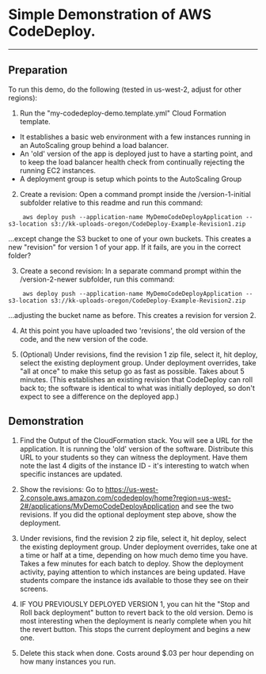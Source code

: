 # Simple Demonstration of AWS CodeDeploy.
---
## Preparation 
To run this demo, do the following (tested in us-west-2, adjust for other regions):

1.  Run the "my-codedeploy-demo.template.yml" Cloud Formation template.  
  * It establishes a basic web environment with a few instances running in an AutoScaling group behind a load balancer.  
  * An 'old' version of the app is deployed just to have a starting point, and to keep the load balancer health check from continually rejecting the running EC2 instances.
  * A deployment group is setup which points to the AutoScaling Group

2.  Create a revision:  Open a command prompt inside the /version-1-initial subfolder relative to this readme and run this command:

````
    aws deploy push --application-name MyDemoCodeDeployApplication --s3-location s3://kk-uploads-oregon/CodeDeploy-Example-Revision1.zip
````

...except change the S3 bucket to one of your own buckets.  This creates a new "revision" for version 1 of your app.  If it fails, are you in the correct folder?

3.  Create a second revision: In a separate command prompt within the /version-2-newer subfolder, run this command:

````
    aws deploy push --application-name MyDemoCodeDeployApplication --s3-location s3://kk-uploads-oregon/CodeDeploy-Example-Revision2.zip
````

...adjusting the bucket name as before.  This creates a revision for version 2.

4.  At this point you have uploaded two 'revisions', the old version of the code, and the new version of the code.  

5.  (Optional) Under revisions, find the revision 1 zip file, select it, hit deploy, select the existing deployment group.  Under deployment overrides, take "all at once" to make this setup go as fast as possible.  Takes about 5 minutes.  (This establishes an existing revision that CodeDeploy can roll back to; the software is identical to what was initially deployed, so don't expect to see a difference on the deployed app.)

## Demonstration

1.  Find the Output of the CloudFormation stack.  You will see a URL for the application.  It is running the 'old' version of the software.  Distribute this URL to your students so they can witness the deployment.  Have them note the last 4 digits of the instance ID - it's interesting to watch when specific instances are updated.

2.  Show the revisions:  Go to https://us-west-2.console.aws.amazon.com/codedeploy/home?region=us-west-2#/applications/MyDemoCodeDeployApplication and see the two revisions.  If you did the optional deployment step above, show the deployment.

3.  Under revisions, find the revision 2 zip file, select it, hit deploy, select the existing deployment group.  Under deployment overrides, take one at a time or half at a time, depending on how much demo time you have.  Takes a few minutes for each batch to deploy.  Show the deployment activity, paying attention to which instances are being updated.  Have students compare the instance ids available to those they see on their screens.

4. IF YOU PREVIOUSLY DEPLOYED VERSION 1, you can hit the "Stop and Roll back deployment" button to revert back to the old version.  Demo is most interesting when the deployment is nearly complete when you hit the revert button.  This stops the current deployment and begins a new one.

5.  Delete this stack when done.  Costs around $.03 per hour depending on how many instances you run.
